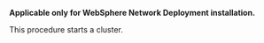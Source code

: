 **Applicable only for WebSphere Network Deployment installation.**

This procedure starts a cluster.
